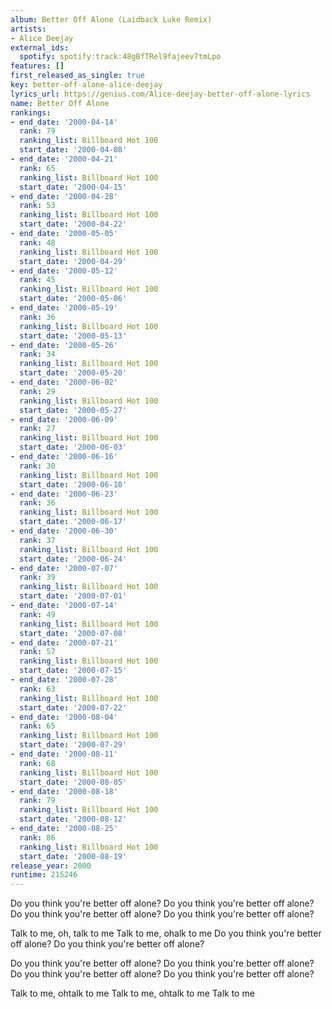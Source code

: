 ```yaml
---
album: Better Off Alone (Laidback Luke Remix)
artists:
- Alice Deejay
external_ids:
  spotify: spotify:track:48gBfTRel9fajeev7tmLpo
features: []
first_released_as_single: true
key: better-off-alone-alice-deejay
lyrics_url: https://genius.com/Alice-deejay-better-off-alone-lyrics
name: Better Off Alone
rankings:
- end_date: '2000-04-14'
  rank: 79
  ranking_list: Billboard Hot 100
  start_date: '2000-04-08'
- end_date: '2000-04-21'
  rank: 65
  ranking_list: Billboard Hot 100
  start_date: '2000-04-15'
- end_date: '2000-04-28'
  rank: 53
  ranking_list: Billboard Hot 100
  start_date: '2000-04-22'
- end_date: '2000-05-05'
  rank: 48
  ranking_list: Billboard Hot 100
  start_date: '2000-04-29'
- end_date: '2000-05-12'
  rank: 45
  ranking_list: Billboard Hot 100
  start_date: '2000-05-06'
- end_date: '2000-05-19'
  rank: 36
  ranking_list: Billboard Hot 100
  start_date: '2000-05-13'
- end_date: '2000-05-26'
  rank: 34
  ranking_list: Billboard Hot 100
  start_date: '2000-05-20'
- end_date: '2000-06-02'
  rank: 29
  ranking_list: Billboard Hot 100
  start_date: '2000-05-27'
- end_date: '2000-06-09'
  rank: 27
  ranking_list: Billboard Hot 100
  start_date: '2000-06-03'
- end_date: '2000-06-16'
  rank: 30
  ranking_list: Billboard Hot 100
  start_date: '2000-06-10'
- end_date: '2000-06-23'
  rank: 36
  ranking_list: Billboard Hot 100
  start_date: '2000-06-17'
- end_date: '2000-06-30'
  rank: 37
  ranking_list: Billboard Hot 100
  start_date: '2000-06-24'
- end_date: '2000-07-07'
  rank: 39
  ranking_list: Billboard Hot 100
  start_date: '2000-07-01'
- end_date: '2000-07-14'
  rank: 49
  ranking_list: Billboard Hot 100
  start_date: '2000-07-08'
- end_date: '2000-07-21'
  rank: 57
  ranking_list: Billboard Hot 100
  start_date: '2000-07-15'
- end_date: '2000-07-28'
  rank: 63
  ranking_list: Billboard Hot 100
  start_date: '2000-07-22'
- end_date: '2000-08-04'
  rank: 65
  ranking_list: Billboard Hot 100
  start_date: '2000-07-29'
- end_date: '2000-08-11'
  rank: 68
  ranking_list: Billboard Hot 100
  start_date: '2000-08-05'
- end_date: '2000-08-18'
  rank: 79
  ranking_list: Billboard Hot 100
  start_date: '2000-08-12'
- end_date: '2000-08-25'
  rank: 86
  ranking_list: Billboard Hot 100
  start_date: '2000-08-19'
release_year: 2000
runtime: 215246
---
```

Do you think you're better off alone?
Do you think you're better off alone?
Do you think you're better off alone?
Do you think you're better off alone?

Talk to me, oh, talk to me
Talk to me, ohalk to me
Do you think you're better off alone?
Do you think you're better off alone?

Do you think you're better off alone?
Do you think you're better off alone?
Do you think you're better off alone?
Do you think you're better off alone?


Talk to me, ohtalk to me
Talk to me, ohtalk to me
Talk to me
